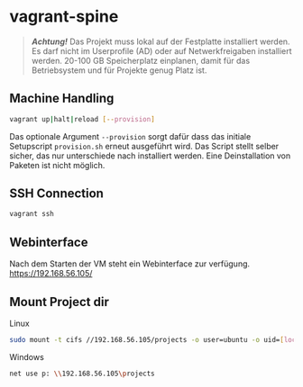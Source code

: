# vagrant-spine

> ***Achtung!*** Das Projekt muss lokal auf der Festplatte installiert werden. Es darf nicht im Userprofile (AD) oder auf Netwerkfreigaben installiert werden.
> 20-100 GB Speicherplatz einplanen, damit für das Betriebsystem und für Projekte genug Platz ist.

## Machine Handling

```bash
vagrant up|halt|reload [--provision]
```

Das optionale Argument ```--provision``` sorgt dafür dass das initiale Setupscript ```provision.sh``` erneut ausgeführt wird. Das Script stellt selber sicher,
das nur unterschiede nach installiert werden. Eine Deinstallation von Paketen ist nicht möglich.

## SSH Connection

```bash
vagrant ssh
```

## Webinterface
Nach dem Starten der VM steht ein Webinterface zur verfügung. https://192.168.56.105/

## Mount Project dir

Linux
```bash
sudo mount -t cifs //192.168.56.105/projects -o user=ubuntu -o uid=[local-user] -o gid=[local-group] /mnt/projects
```

Windows
```bash
net use p: \\192.168.56.105\projects
```